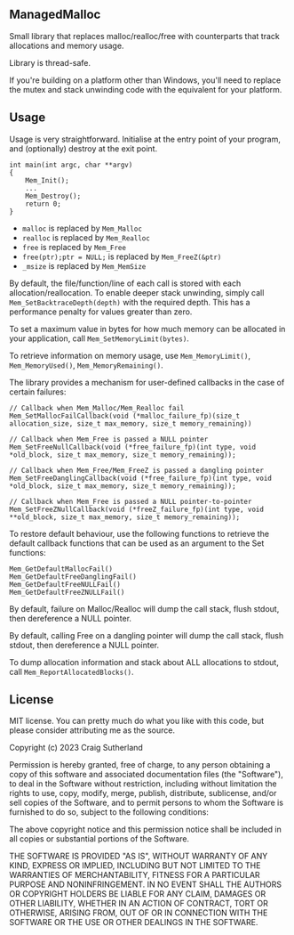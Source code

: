 ManagedMalloc
-------------

Small library that replaces malloc/realloc/free with counterparts that track allocations and memory usage.

Library is thread-safe.

If you're building on a platform other than Windows, you'll need to replace the mutex and stack unwinding code with the equivalent for your platform.

Usage
-----

Usage is very straightforward. Initialise at the entry point of your program, and (optionally) destroy at the exit point.

```
int main(int argc, char **argv)
{
    Mem_Init();
    ...
    Mem_Destroy();
    return 0;
}
```

- ```malloc``` is replaced by ```Mem_Malloc```
- ```realloc``` is replaced by ```Mem_Realloc```
- ```free``` is replaced by ```Mem_Free```
- ```free(ptr);ptr = NULL;``` is replaced by ```Mem_FreeZ(&ptr)```
- ```_msize``` is replaced by ```Mem_MemSize```

By default, the file/function/line of each call is stored with each allocation/reallocation. To enable deeper stack unwinding, simply call ```Mem_SetBacktraceDepth(depth)``` with the required depth. This has a performance penalty for values greater than zero.

To set a maximum value in bytes for how much memory can be allocated in your application, call ```Mem_SetMemoryLimit(bytes)```.

To retrieve information on memory usage, use ```Mem_MemoryLimit()```, ```Mem_MemoryUsed()```, ```Mem_MemoryRemaining()```.

The library provides a mechanism for user-defined callbacks in the case of certain failures:

```
// Callback when Mem_Malloc/Mem_Realloc fail
Mem_SetMallocFailCallback(void (*malloc_failure_fp)(size_t allocation_size, size_t max_memory, size_t memory_remaining))

// Callback when Mem_Free is passed a NULL pointer
Mem_SetFreeNullCallback(void (*free_failure_fp)(int type, void *old_block, size_t max_memory, size_t memory_remaining));

// Callback when Mem_Free/Mem_FreeZ is passed a dangling pointer
Mem_SetFreeDanglingCallback(void (*free_failure_fp)(int type, void *old_block, size_t max_memory, size_t memory_remaining));

// Callback when Mem_Free is passed a NULL pointer-to-pointer
Mem_SetFreeZNullCallback(void (*freeZ_failure_fp)(int type, void **old_block, size_t max_memory, size_t memory_remaining));
```

To restore default behaviour, use the following functions to retrieve the default callback functions that can be used as an argument to the Set functions:

```
Mem_GetDefaultMallocFail()
Mem_GetDefaultFreeDanglingFail()
Mem_GetDefaultFreeNULLFail()
Mem_GetDefaultFreeZNULLFail()
```

By default, failure on Malloc/Realloc will dump the call stack, flush stdout, then dereference a NULL pointer.

By default, calling Free on a dangling pointer will dump the call stack, flush stdout, then dereference a NULL pointer.

To dump allocation information and stack about ALL allocations to stdout, call ```Mem_ReportAllocatedBlocks()```.

License
-------

MIT license. You can pretty much do what you like with this code, but please consider attributing me as the source.

Copyright (c) 2023 Craig Sutherland

Permission is hereby granted, free of charge, to any person obtaining a copy of this software and associated documentation files (the "Software"), to deal in the Software without restriction, including without limitation the rights to use, copy, modify, merge, publish, distribute, sublicense, and/or sell copies of the Software, and to permit persons to whom the Software is furnished to do so, subject to the following conditions:

The above copyright notice and this permission notice shall be included in all copies or substantial portions of the Software.

THE SOFTWARE IS PROVIDED "AS IS", WITHOUT WARRANTY OF ANY KIND, EXPRESS OR IMPLIED, INCLUDING BUT NOT LIMITED TO THE WARRANTIES OF MERCHANTABILITY, FITNESS FOR A PARTICULAR PURPOSE AND NONINFRINGEMENT. IN NO EVENT SHALL THE AUTHORS OR COPYRIGHT HOLDERS BE LIABLE FOR ANY CLAIM, DAMAGES OR OTHER LIABILITY, WHETHER IN AN ACTION OF CONTRACT, TORT OR OTHERWISE, ARISING FROM, OUT OF OR IN CONNECTION WITH THE SOFTWARE OR THE USE OR OTHER DEALINGS IN THE SOFTWARE.

